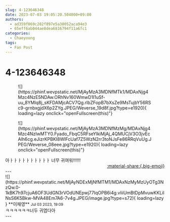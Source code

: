 ```yaml
---
slug: 4-123646348
date: 2023-07-03 19:05:20.504000+09:00
authors:
  - ad359f069c282f897e5a30052aca94e3
  - 65eff6ab044ae8dea6816794f11a6fc1
categories:
  - Chaeyoung
tags:
  - Fan Post
---
```


# 4-123646348

<div class="post-container" markdown="1">
<div class="content-container md-sidebar__scrollwrap" markdown="1">


<figure markdown="1">
![](https://phinf.wevpstatic.net/MjAyMzA3MDNfMTk1/MDAxNjg4Mzc4NzE5NDAw.ORhNv160WmwD1I1uSf-uu_8YMlq8j_sKFDAMjcACV7Qg.rlbZFopB7bXsZe9MsTujbY56RSc9-grnbxgjdX6p2ZYg.JPEG/Weverse_19d8f.jpg?type=e1920){ loading=lazy onclick="openFullscreen(this)"}
</figure>

<figure markdown="1">
![](https://phinf.wevpstatic.net/MjAyMzA3MDNfMzMg/MDAxNjg4Mzc4NzIwMTY0.Fyado_FbqC5RFseYlkiMjAj_4QMUCjV3O3jvEcAlh6cg.eJizrKPBKI8WIFcUaf7Z5WzN2rr3toNJsFe86RRqVuUg.JPEG/Weverse_08eee.jpg?type=e1920){ loading=lazy onclick="openFullscreen(this)"}
</figure>
아ㅏㅏㅏㅏㅏㅏㅏㅏㅏㅏ 너무 귀여워!!!!!! 

</div>
</div>

<div style="text-align: right;" markdown="1">
<a href="https://weverse.io/fromis9/fanpost/4-123646348" style="text-align: right;">:material-share:{.big-emoji}</a>
</div>
---

<div class="comments-container md-sidebar__scrollwrap" markdown="1">
<div class="comment" markdown="1">
<div class='id-container' markdown="1">
![](https://phinf.wevpstatic.net/MjAyNDExMjNfMTM1/MDAxNzMyMzUyOTg3NzQw.0-1kBK7h97cjuA6OF3UdGN3rVOdUNEpwj77IqOPB6i4g.vliiUmBtDpMvuwKKLiINsS6K5Bkw-MVA48Em7A6-7v4g.JPEG/image.jpg?type=s72){ loading=lazy }
**<span class="artist">이채영</span>** <small>Jul 03 2023, 19:09</small><br>
</div>
<div class='comment-body' markdown="1">
ㅋㅋㅋㅋㅋㅋ너두 귀엽다아
</div>
</div>
</div>
---
